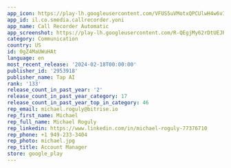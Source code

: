 ```yaml
---
app_icon: https://play-lh.googleusercontent.com/VFUS5uVMotxQPCUlwH4w6vIJt4kqPuUDEXh9NNCF2dkm5F1f8KckQYg2edvGcYrwkkm2
app_id: il.co.smedia.callrecorder.yoni
app_name: Call Recorder Automatic
app_screenshot: https://play-lh.googleusercontent.com/R-QEgjMy62rDtUEJRCfX7yyZYuUbr4zwGBDztXl3we2AmxxSqjSox5DnW93AfdNFdqI
category: Communication
country: US
id: 0gZ4MaUWuHAt
language: en
most_recent_release: '2024-02-18T00:00:00'
publisher_id: '2953918'
publisher_name: Tap AI
rank: '133'
release_count_in_past_year: '2'
release_count_in_past_year_category: 17
release_count_in_past_year_top_in_category: 46
rep_email: michael.roguly@bitrise.io
rep_first_name: Michael
rep_full_name: Michael Roguly
rep_linkedin: https://www.linkedin.com/in/michael-roguly-77376710
rep_phone: +1 949-233-3404
rep_photo: michael.jpg
rep_title: Account Manager
store: google_play
---
```


